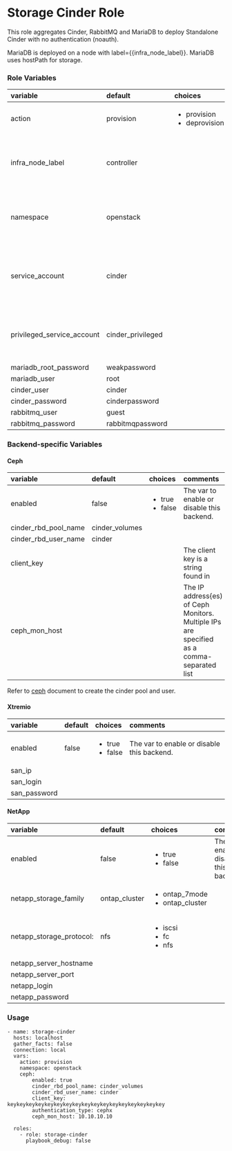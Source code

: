 # Storage Cinder Role

This role aggregates Cinder, RabbitMQ and MariaDB to deploy Standalone
Cinder with no authentication (noauth).

MariaDB is deployed on a node with label={{infra_node_label}}. MariaDB uses hostPath
for storage.

### Role Variables
| variable       | default           |choices           | comments  |
|:-------------|:-------------|:----------|:----------|
| action |  provision | <ul><li>provision</li><li>deprovision</li></ul>| Action to perform on the role.|
| infra_node_label | controller | | Node label on the host to allow MariaDB to utilize its hostpath. |
| namespace | openstack | | A namespace where cinder and its dependencies will be deployed. | 
| service_account | cinder | | A service account with at least anyuid capability for use in OpenShift. |
| privileged_service_account | cinder_privileged | | A privileged service account for elevated privileges in OpenShift. |
| mariadb_root_password | weakpassword | | |
| mariadb_user | root | | |
| cinder_user | cinder | | |
| cinder_password | cinderpassword | | |
| rabbitmq_user | guest | | |
| rabbitmq_password | rabbitmqpassword | | |

### Backend-specific Variables

#### Ceph
| variable       | default           |choices           | comments  |
|:-------------|:-------------|:----------|:----------|
| enabled | false  | <ul><li>true</li><li>false</li></ul>| The var to enable or disable this backend. |
| cinder_rbd_pool_name | cinder_volumes  | | |
| cinder_rbd_user_name | cinder  | | |
| client_key | | | The client key is a string found in |
| ceph_mon_host | | | The IP address{es) of Ceph Monitors. Multiple IPs are specified as a comma-separated list |

Refer to [ceph](./docs/ceph.md) document to create the cinder pool and user.

#### Xtremio
| variable       | default           |choices           | comments  |
|:-------------|:-------------|:----------|:----------|
| enabled | false  | <ul><li>true</li><li>false</li></ul>| The var to enable or disable this backend. |
| san_ip | | | |
| san_login | | | |
| san_password | | | |

#### NetApp
| variable       | default           |choices           | comments  |
|:-------------|:-------------|:----------|:----------|
| enabled | false  | <ul><li>true</li><li>false</li></ul>| The var to enable or disable this backend. |
| netapp_storage_family | ontap_cluster  | <ul><li>ontap_7mode</li><li>ontap_cluster</li></ul> | |
| netapp_storage_protocol: | nfs | <ul><li>iscsi</li><li>fc</li><li>nfs</li></ul>  | |
| netapp_server_hostname | | | |
| netapp_server_port | | | |
| netapp_login | | | |
| netapp_password | | | |

### Usage

```
- name: storage-cinder
  hosts: localhost
  gather_facts: false
  connection: local
  vars:
    action: provision
    namespace: openstack
    ceph:
        enabled: true
        cinder_rbd_pool_name: cinder_volumes
        cinder_rbd_user_name: cinder
        client_key: keykeykeykeykeykeykeykeykeykeykeykeykeykeykeykeykey
        authentication_type: cephx
        ceph_mon_host: 10.10.10.10

  roles:
    - role: storage-cinder
      playbook_debug: false

```

